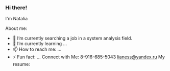 ### Hi there!
I'm Natalia

About me:
- 🔭 I’m currently searching a job in a system analysis field.
- 🌱 I’m currently learning ...
- 📫 How to reach me: ...
- ⚡ Fun fact: ...
Connect with Me:
8-916-685-5043
  lianess@yandex.ru
  My resume:  
